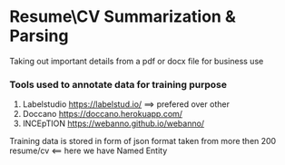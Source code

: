 # Resume\CV Summarization & Parsing
Taking out important details from a pdf or docx file for business use


### Tools used to annotate data for training purpose
1. Labelstudio https://labelstud.io/ ==> prefered over other
2. Doccano https://doccano.herokuapp.com/
3. INCEpTION https://webanno.github.io/webanno/

Training data is stored in form of  json  format taken from more then 200 resume/cv <== here we have Named Entity

